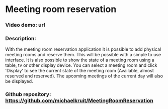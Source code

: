 ﻿# Meeting room reservation
### Video demo: url
### Description: 
With the meeting room reservation application it is possible to add 
physical meeting rooms and reserve them. This will be possible with a 
simple to use interface. It is also possible to show the state of a
meeting room using a table, tv or other display device. You can 
select a meeting room and click 'Display' to see the current state
of the meeting room (Available, almost reserved and reserved). The 
upcoming meetings of the current day will also be displayed.

### Github repository: https://github.com/michaelkruit/MeetingRoomReservation